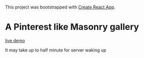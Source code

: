 This project was bootstrapped with [Create React App](https://github.com/facebook/create-react-app).

# A Pinterest like Masonry gallery

[live demo](http://gallery.xiaoxihome.com)

It may take up to half minute for server waking up
